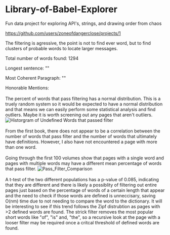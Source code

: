 # Library-of-Babel-Explorer
Fun data project for exploring API's, strings, and drawing order from chaos 

https://github.com/users/zoneofdangerclose/projects/1

The filtering is agressive, the point is not to find ever word, but to find clusters of probable words to locate larger messages.

Total number of words found: 1294

Longest sentence: ""

Most Coherent Paragraph: ""

Honorable Mentions:
<br><br>
The percent of words that pass filtering has a normal distribution. This is a truely random system so it would be expected to have a normal distribution
and that means we can easily perform some statistical analysis and find outliers. Maybe it is worth screening out any pages that aren't outliers. 
<br>
![Historgram of Undefined Words that passed filter](https://github.com/zoneofdangerclose/Library-of-Babel-Explorer/assets/148597567/90c9c289-661d-421e-bf46-d65b85c56493)
<br><br>
From the first book, there does not appear to be a correlation between the number of words that pass filter and the number of words that ultimately have definitions. However, I also have not encountered a page with more than one word.
<br><br>
Going through the first 100 volumes show that pages with a single word and pages with multiple words may have a different mean percentage of words that pass filter.
![Pass_Filter_Comparison](https://github.com/user-attachments/assets/860bdc27-f204-4fe6-8616-52426cb0a320)
<br><br>
A t-test of the two different populations has a p-value of 0.085, indicating that they are different and there is likely a possiblity of filtering out entire pages just based on the percentage of words of a certain length that appear and the need to check if those words are defined is unneccisary, saving O(nm) time due to not needing to compare the word to the dictionary. It will be interesting to see if this trend follows the Zipf distrubtion as pages with >2 defined words are found. The strick filter removes the most popular short words like "of", "is" and, "the", so a recursive look at the page with a looser filter may be required once a critcal threshold of defined words are found.
